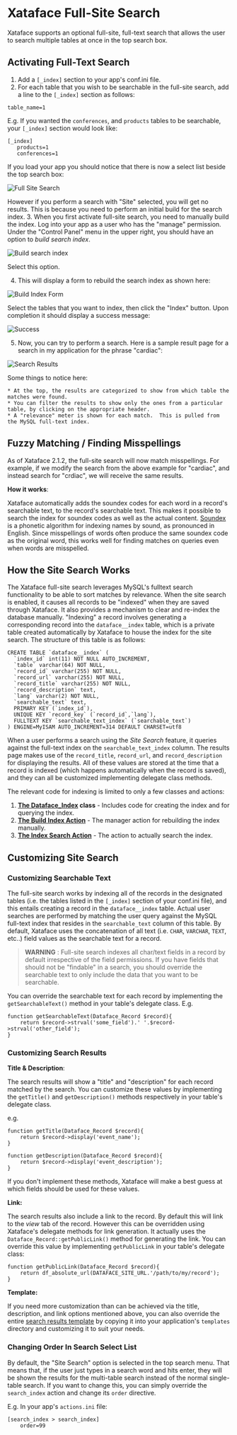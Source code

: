 # Xataface Full-Site Search

Xataface supports an optional full-site, full-text search that allows the user to search multiple tables at once in the top search box.

## Activating Full-Text Search

1. Add a `[_index]` section to your app's conf.ini file.
2. For each table that you wish to be searchable in the full-site search, add a line to the `[_index]` section as follows:
 
 ~~~
 table_name=1
 ~~~
 E.g. If you wanted the `conferences`, and `products` tables to be searchable, your `[_index]` section would look like:
 
 ~~~
 [_index]
    products=1
    conferences=1
 ~~~
 If you load your app you should notice that there is now a select list beside the top search box:
  
 ![Full Site Search](images/site-search-box.png)
 
 However if you perform a search with "Site" selected, you will get no results.  This is because you need to perform an initial build for the search index.
3. When you first activate full-site search, you need to manually build the index.  Log into your app as a user who has the "manage" permission.  Under the "Control Panel" menu in the upper right, you should have an option to *build search index*. 
  
 ![Build search index](images/build-search-index-menu.png)
 
 Select this option.
 
4. This will display a form to rebuild the search index as shown here:
 
 ![Build Index Form](images/build-search-index-form.png)
 
 Select the tables that you want to index, then click the "Index" button.  Upon completion it should display a success message:
 
 ![Success](images/successful-index.png)

5. Now, you can try to perform a search.  Here is a sample result page for a search in my application for the phrase "cardiac":
 
 ![Search Results](images/search-results.png)
 
 Some things to notice here:
    
    * At the top, the results are categorized to show from which table the matches were found.
    * You can filter the results to show only the ones from a particular table, by clicking on the appropriate header.
    * A "relevance" meter is shown for each match.  This is pulled from the MySQL full-text index.


## Fuzzy Matching / Finding Misspellings

As of Xataface 2.1.2, the full-site search will now match misspellings.  For example, if we modify the search from the above example for "cardiac", and instead search for "crdiac", we will receive the same results. 

**How it works**:

Xataface automatically adds the soundex codes for each word in a record's searchable text, to the record's searchable text.  This makes it possible to search the index for soundex codes as well as the actual content.  [Soundex](http://en.wikipedia.org/wiki/Soundex) is a phonetic algorithm for indexing names by sound, as pronounced in English. Since misspellings of words often produce the same soundex code as the original word, this works well for finding matches on queries even when words are misspelled.

## How the Site Search Works

The Xataface full-site search leverages MySQL's fulltext search functionality to be able to sort matches by relevance.  When the site search is enabled, it causes all records to be "indexed" when they are saved through Xataface.  It also provides a mechanism to clear and re-index the database manually.  "Indexing" a record involves generating a corresponding record into the `dataface__index` table, which is a private table created automatically by Xataface to house the index for the site search. The structure of this table is as follows:

~~~
CREATE TABLE `dataface__index` (
  `index_id` int(11) NOT NULL AUTO_INCREMENT,
  `table` varchar(64) NOT NULL,
  `record_id` varchar(255) NOT NULL,
  `record_url` varchar(255) NOT NULL,
  `record_title` varchar(255) NOT NULL,
  `record_description` text,
  `lang` varchar(2) NOT NULL,
  `searchable_text` text,
  PRIMARY KEY (`index_id`),
  UNIQUE KEY `record_key` (`record_id`,`lang`),
  FULLTEXT KEY `searchable_text_index` (`searchable_text`)
) ENGINE=MyISAM AUTO_INCREMENT=314 DEFAULT CHARSET=utf8
~~~

When a user performs a search using the *Site Search* feature, it queries against the full-text index on the `searchable_text_index` column.  The results page makes use of the `record_title`, `record_url`, and `record_description` for displaying the results.  All of these values are stored at the time that a record is indexed (which happens automatically when the record is saved), and they can all be customized implementing delegate class methods.

The relevant code for indexing is limited to only a few classes and actions:

1. **[The Dataface_Index](../Dataface/Index.php) class** - Includes code for creating the index and for querying the index.
2. **[The Build Index Action](../actions/manage_build_index.php)** - The manager action for rebuilding the index manually.
3. **[The Index Search Action](../actions/manage_build_index.php)** - The action to actually search the index.

## Customizing Site Search

### Customizing Searchable Text

The full-site search works by indexing all of the records in the designated tables (i.e. the tables listed in the `[_index]` section of your conf.ini file), and this entails creating a record in the `dataface__index` table.  Actual user searches are performed by matching the user query against the MySQL full-text index that resides in the `searchable_text` column of this table.  By default, Xataface uses the concatenation of all text (i.e. `CHAR`, `VARCHAR`, `TEXT`, etc..) field values as the searchable text for a record.

> **WARNING** : Full-site search indexes all char/text fields in a record by default irrespective of the field permissions.  If you have fields that should not be "findable" in a search, you should override the searchable text to only include the data that you want to be searchable.

You can override the searchable text for each record by implementing the `getSearchableText()` method in your table's delegate class. E.g.

~~~
function getSearchableText(Dataface_Record $record){
    return $record->strval('some_field').' '.$record->strval('other_field');
}
~~~

### Customizing Search Results 

**Title & Description**:

The search results will show a "title" and "description" for each record matched by the search.  You can customize these values by implementing the `getTitle()` and `getDescription()` methods respectively in your table's delegate class.

e.g.

~~~
function getTitle(Dataface_Record $record){
    return $record->display('event_name');
}

function getDescription(Dataface_Record $record){
    return $record->display('event_description');
}
~~~

If you don't implement these methods, Xataface will make a best guess at which fields should be used for these values.

**Link:**

The search results also include a link to the record.  By default this will link to the *view* tab of the record.  However this can be overridden using Xataface's delegate methods for link generation.  It actually uses the `Dataface_Record::getPublicLink()` method for generating the link.  You can override this value by implementing `getPublicLink` in your table's delegate class:

~~~
function getPublicLink(Dataface_Record $record){
    return df_absolute_url(DATAFACE_SITE_URL.'/path/to/my/record');
}
~~~

**Template:**

If you need more customization than can be achieved via the title, description, and link options mentioned above, you can also override the entire [search results template](../Dataface/templates/Dataface_Search_Results.html) by copying it into your application's `templates` directory and customizing it to suit your needs.

### Changing Order In Search Select List

By default, the "Site Search" option is selected in the top search menu.  That means that, if the user just types in a search word and hits enter, they will be shown the results for the multi-table search instead of the normal single-table search.  If you want to change this, you can simply override the `search_index` action and change its `order` directive.

E.g.  In your app's `actions.ini` file:

~~~
[search_index > search_index]
    order=99
~~~








